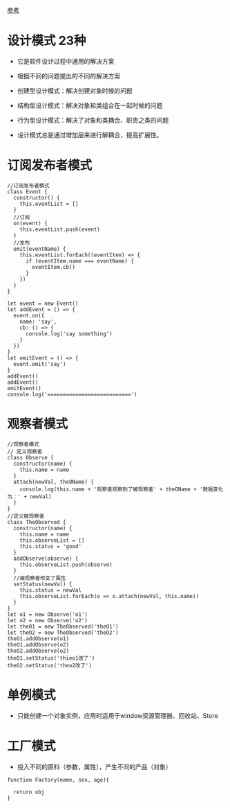 [参考](https://www.runoob.com/design-pattern/design-pattern-tutorial.html)
# 设计模式 23种
* 它是软件设计过程中通用的解决方案
* 根据不同的问题提出的不同的解决方案

* 创建型设计模式：解决创建对象时候的问题
* 结构型设计模式：解决对象和类组合在一起时候的问题
* 行为型设计模式：解决了对象和类耦合、职责之类的问题
* 设计模式总是通过增加层来进行解耦合，提高扩展性。

# 订阅发布者模式
```
//订阅发布者模式
class Event {
  constructor() {
    this.eventList = []
  }
  //订阅
  on(event) {
    this.eventList.push(event)
  }
  //发布
  emit(eventName) {
    this.eventList.forEach((eventItem) => {
      if (eventItem.name === eventName) {
        eventItem.cb()
      }
    })
  }
}

let event = new Event()
let addEvent = () => {
  event.on({
    name: 'say',
    cb: () => {
      console.log('say something')
    }
  })
}
let emitEvent = () => {
  event.emit('say')
}
addEvent()
addEvent()
emitEvent()
console.log('===========================')
```
# 观察者模式
```
//观察者模式
// 定义观察者
class Observe {
  constructor(name) {
    this.name = name
  }
  attach(newVal, theOName) {
    console.log(this.name + '观察者观察到了被观察者' + theOName + '数据变化为：' + newVal)
  }
}
//定义被观察者
class TheObserved {
  constructor(name) {
    this.name = name
    this.observeList = []
    this.status = 'good'
  }
  addObserve(observe) {
    this.observeList.push(observe)
  }
  //被观察者改变了属性
  setStatus(newVal) {
    this.status = newVal
    this.observeList.forEach(o => o.attach(newVal, this.name))
  }
}
let o1 = new Observe('o1')
let o2 = new Observe('o2')
let theO1 = new TheObserved('theO1')
let theO2 = new TheObserved('theO2')
theO1.addObserve(o1)
theO1.addObserve(o2)
theO2.addObserve(o2)
theO1.setStatus('thieo1改了')
theO2.setStatus('theo2改了')
```

# 单例模式
* 只能创建一个对象实例，应用时适用于window资源管理器、回收站、Store

# 工厂模式
* 投入不同的原料（参数，属性），产生不同的产品（对象）
```
function Factory(name, sex, age){
  
  return obj
}
```
